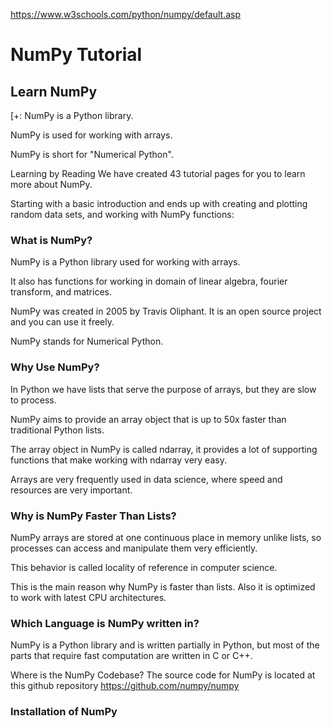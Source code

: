 https://www.w3schools.com/python/numpy/default.asp

# NumPy Tutorial

## Learn NumPy
[+:
NumPy is a Python library.

NumPy is used for working with arrays.

NumPy is short for "Numerical Python".

Learning by Reading
We have created 43 tutorial pages for you to learn more about NumPy.

Starting with a basic introduction and ends up with creating and plotting random data sets, and working with NumPy functions:

### What is NumPy?
NumPy is a Python library used for working with arrays.

It also has functions for working in domain of linear algebra, fourier transform, and matrices.

NumPy was created in 2005 by Travis Oliphant. It is an open source project and you can use it freely.

NumPy stands for Numerical Python.

### Why Use NumPy?
In Python we have lists that serve the purpose of arrays, but they are slow to process.

NumPy aims to provide an array object that is up to 50x faster than traditional Python lists.

The array object in NumPy is called ndarray, it provides a lot of supporting functions that make working with ndarray very easy.

Arrays are very frequently used in data science, where speed and resources are very important.

### Why is NumPy Faster Than Lists?
NumPy arrays are stored at one continuous place in memory unlike lists, so processes can access and manipulate them very efficiently.

This behavior is called locality of reference in computer science.

This is the main reason why NumPy is faster than lists. Also it is optimized to work with latest CPU architectures.

### Which Language is NumPy written in?
NumPy is a Python library and is written partially in Python, but most of the parts that require fast computation are written in C or C++.

Where is the NumPy Codebase?
The source code for NumPy is located at this github repository https://github.com/numpy/numpy

### Installation of NumPy